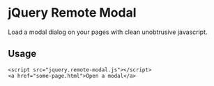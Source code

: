 jQuery Remote Modal
===================

Load a modal dialog on your pages with clean unobtrusive javascript.

Usage
-----

    <script src="jquery.remote-modal.js"></script>
    <a href="some-page.html">Open a modal</a>
